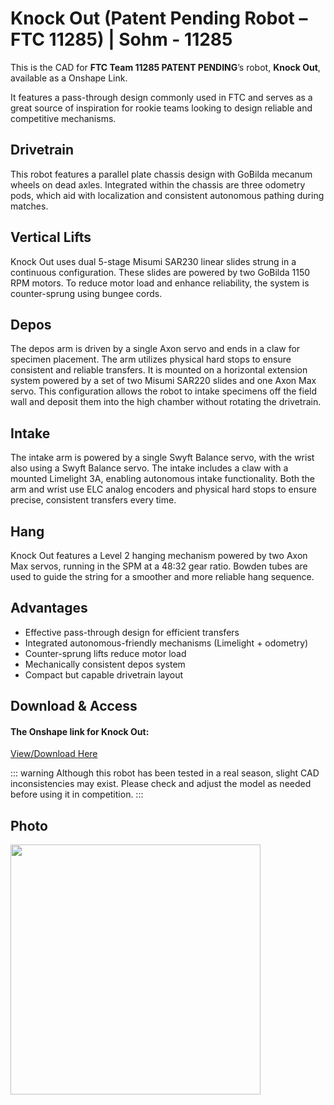 # Knock Out (Patent Pending Robot – FTC 11285) | Sohm - 11285

This is the CAD for **FTC Team 11285 PATENT PENDING**’s robot, **Knock Out**, available as a Onshape Link.

It features a pass-through design commonly used in FTC and serves as a great source of inspiration for rookie teams looking to design reliable and competitive mechanisms.

## Drivetrain

This robot features a parallel plate chassis design with GoBilda mecanum wheels on dead axles. Integrated within the chassis are three odometry pods, which aid with localization and consistent autonomous pathing during matches.

## Vertical Lifts

Knock Out uses dual 5-stage Misumi SAR230 linear slides strung in a continuous configuration. These slides are powered by two GoBilda 1150 RPM motors. To reduce motor load and enhance reliability, the system is counter-sprung using bungee cords.

## Depos

The depos arm is driven by a single Axon servo and ends in a claw for specimen placement. The arm utilizes physical hard stops to ensure consistent and reliable transfers. It is mounted on a horizontal extension system powered by a set of two Misumi SAR220 slides and one Axon Max servo. This configuration allows the robot to intake specimens off the field wall and deposit them into the high chamber without rotating the drivetrain.

## Intake

The intake arm is powered by a single Swyft Balance servo, with the wrist also using a Swyft Balance servo. The intake includes a claw with a mounted Limelight 3A, enabling autonomous intake functionality. Both the arm and wrist use ELC analog encoders and physical hard stops to ensure precise, consistent transfers every time.

## Hang

Knock Out features a Level 2 hanging mechanism powered by two Axon Max servos, running in the SPM at a 48:32 gear ratio. Bowden tubes are used to guide the string for a smoother and more reliable hang sequence.

## Advantages

- Effective pass-through design for efficient transfers
- Integrated autonomous-friendly mechanisms (Limelight + odometry)
- Counter-sprung lifts reduce motor load
- Mechanically consistent depos system
- Compact but capable drivetrain layout

## Download & Access

#### The Onshape link for Knock Out:

[View/Download Here](https://cad.onshape.com/documents/7eb2ac2c02e1f6df70c8b829/w/a41564dfb01cc7439934f92e/e/3621ee25ba2f6ae33dea8c86?configuration=default&renderMode=0&uiState=6810226e70ae6a2f7270e096)

::: warning
Although this robot has been tested in a real season, slight CAD inconsistencies may exist. Please check and adjust the model as needed before using it in competition.
:::

## Photo

<style>img{border: 4px #1b1b1f;}</style>
<img height="400" src="/images/ko.png" width="400"/>